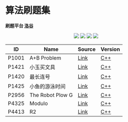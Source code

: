 # 算法刷题集

**刷题平台 [洛谷](https://www.luogu.com.cn)**

<p align="center">
<img src="https://img.shields.io/badge/language-python-blue?style=for-the-badge">
<img src="https://img.shields.io/badge/language-C++-green?style=for-the-badge">
<img src="https://img.shields.io/badge/language-java-yellow?style=for-the-badge">
<img src="https://img.shields.io/badge/language-Javascript-ff69b4?style=for-the-badge">
</p>

| ID    | Name             | Source                                         | Version                                                            |
| ----- | ---------------- | ---------------------------------------------- | ------------------------------------------------------------------ |
| P1001 | A+B Problem      | [Link](https://www.luogu.com.cn/problem/P1001) | [C++](https://github.com/ZhengKe996/Algorithms/P1001-cpp/main.cpp) |
| P1421 | 小玉买文具       | [Link](https://www.luogu.com.cn/problem/P1421) | [C++](https://github.com/ZhengKe996/Algorithms/P1421-cpp/main.cpp) |
| P1420 | 最长连号         | [Link](https://www.luogu.com.cn/problem/P1420) | [C++](https://github.com/ZhengKe996/Algorithms/P1420-cpp/main.cpp) |
| P1425 | 小鱼的游泳时间   | [Link](https://www.luogu.com.cn/problem/P1425) | [C++](https://github.com/ZhengKe996/Algorithms/P1425-cpp/main.cpp) |
| P2956 | The Robot Plow G | [Link](https://www.luogu.com.cn/problem/P2956) | [C++](https://github.com/ZhengKe996/Algorithms/P2956-cpp/main.cpp) |
| P4325 | Modulo           | [Link](https://www.luogu.com.cn/problem/P4325) | [C++](https://github.com/ZhengKe996/Algorithms/P4325-cpp/main.cpp) |
| P4413 | R2               | [Link](https://www.luogu.com.cn/problem/P4413) | [C++](https://github.com/ZhengKe996/Algorithms/P4413-cpp/main.cpp) |
